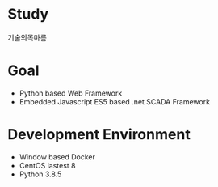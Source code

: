 # Study
기술의목마름
# Goal
- Python based Web Framework
- Embedded Javascript ES5 based .net SCADA Framework
# Development Environment
- Window based Docker
- CentOS lastest 8
- Python 3.8.5
